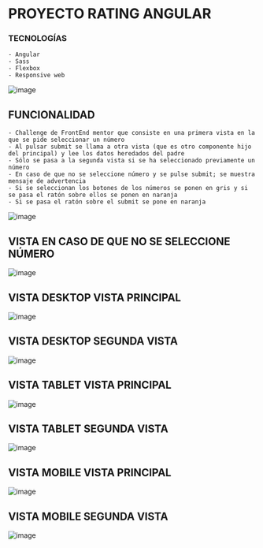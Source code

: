 # PROYECTO RATING ANGULAR

### TECNOLOGÍAS

    - Angular
    - Sass
    - Flexbox
    - Responsive web
    
![image](https://user-images.githubusercontent.com/88061350/208107092-31cd68bf-f9ad-45d6-9134-6d5ce1e52d44.png)
    
## FUNCIONALIDAD

    - Challenge de FrontEnd mentor que consiste en una primera vista en la que se pide seleccionar un número
    - Al pulsar submit se llama a otra vista (que es otro componente hijo del principal) y lee los datos heredados del padre
    - Sólo se pasa a la segunda vista si se ha seleccionado previamente un número
    - En caso de que no se seleccione número y se pulse submit; se muestra mensaje de advertencia
    - Si se seleccionan los botones de los números se ponen en gris y si se pasa el ratón sobre ellos se ponen en naranja
    - Si se pasa el ratón sobre el submit se pone en naranja
![image](https://user-images.githubusercontent.com/88061350/208108287-3e86e718-fd79-4b3c-b311-86bf25899c09.png)

## VISTA EN CASO DE QUE NO SE SELECCIONE NÚMERO

![image](https://user-images.githubusercontent.com/88061350/208107197-0c2d4fe3-76cd-4133-afd5-0b9238b725fe.png)

## VISTA DESKTOP VISTA PRINCIPAL

![image](https://user-images.githubusercontent.com/88061350/208107296-f27c65c1-34b5-4a75-ad17-eb86c60e9f13.png)

## VISTA DESKTOP SEGUNDA VISTA

![image](https://user-images.githubusercontent.com/88061350/208108425-ac1f187d-50c4-4b28-aa44-d9d5ff830789.png)

## VISTA TABLET VISTA PRINCIPAL

![image](https://user-images.githubusercontent.com/88061350/208107439-c409fb8a-caf9-4086-8f57-d2f45dce2b4b.png)

## VISTA TABLET SEGUNDA VISTA

![image](https://user-images.githubusercontent.com/88061350/208108657-3395e63f-f720-42fb-b9c6-4aa2e353e1ca.png)

## VISTA MOBILE VISTA PRINCIPAL

![image](https://user-images.githubusercontent.com/88061350/208107587-1b4dfd0d-a2fa-44ad-aaba-16ecc1c6acc1.png)

## VISTA MOBILE SEGUNDA VISTA

![image](https://user-images.githubusercontent.com/88061350/208108568-469d861d-6ac9-448b-9180-da157b3c9aa3.png)



